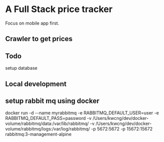 # A Full Stack price tracker

Focus on mobile app first.

## Crawler to get prices

## Todo

setup database

## Local development

## setup rabbit mq using docker

docker run -d --name myrabbitmq -e RABBITMQ_DEFAULT_USER=user -e RABBITMQ_DEFAULT_PASS=password -v /Users/kwcng/dev/docker-volume/rabbitmq/data:/var/lib/rabbitmq/ -v /Users/kwcng/dev/docker-volume/rabbitmq/logs:/var/log/rabbitmq/ -p 5672:5672 -p 15672:15672 rabbitmq:3-management-alpine
